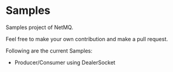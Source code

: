 # Samples
Samples project of NetMQ.

Feel free to make your own contribution and make a pull request.

Following are the current Samples:

* Producer/Consumer using DealerSocket

